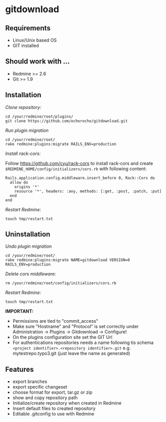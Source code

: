 # gitdownload

## Requirements

* Linux/Unix based OS
* GIT installed

## Should work with ...
 * Redmine >= 2.6
 * Git >= 1.9

## Installation

_Clone repository:_

```
cd /your/redmine/root/plugins/
git clone https://github.com/ochorocho/gitdownload.git
```

_Run plugin migration_

```
cd /your/redmine/root/
rake redmine:plugins:migrate RAILS_ENV=production
```

_Install rack-cors:_

Follow https://github.com/cyu/rack-cors to install rack-cors and create `$REDMINE_HOME/config/initializers/cors.rb` with following content:

```
Rails.application.config.middleware.insert_before 0, Rack::Cors do
  allow do
    origins '*'
    resource '*', headers: :any, methods: [:get, :post, :patch, :put]
  end
end
```

_Restart Redmine:_

```
touch tmp/restart.txt
```

## Uninstallation

_Undo plugin migration_

```
cd /your/redmine/root/
rake redmine:plugins:migrate NAME=gitdownload VERSION=0 RAILS_ENV=production
```

_Delete cors middleware:_

```
rm /your/redmine/root/config/initializers/cors.rb
```

_Restart Redmine:_

```
touch tmp/restart.txt
```

**IMPORTANT:**

* Permissions are tied to "commit_access"
* Make sure "Hostname" and "Protocol" is set correctly under Administration -> Plugins -> Gitdownload -> Configure!
* On the plugins configuration site set the GIT Url
* For authentications repositories needs a name following tis schema `<project identifier>.<repository identifier>.git` e.g. mytestrepo.typo3.git (just leave the name as generated)

## Features

* export branches
* export specific changeset
* choose format for export, tar.gz or zip
* show and copy repository path
* Initialize/create repository when created in Redmine
* Insert default files to created repository
* Editable .gitconfig to use with Redmine
